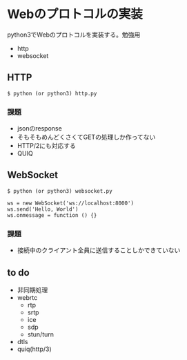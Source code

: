 # Webのプロトコルの実装
python3でWebのプロトコルを実装する。勉強用
- http
- websocket

## HTTP
```
$ python (or python3) http.py
```
### 課題
- jsonのresponse
- そもそもめんどくさくてGETの処理しか作ってない
- HTTP/2にも対応する
- QUIQ

## WebSocket
```
$ python (or python3) websocket.py
```
```
ws = new WebSocket('ws://localhost:8000')
ws.send('Hello, World')
ws.onmessage = function () {}
```
### 課題
- 接続中のクライアント全員に送信することしかできていない

## to do
- 非同期処理
- webrtc
  - rtp
  - srtp
  - ice
  - sdp
  - stun/turn
- dtls
- quiq(http/3)
